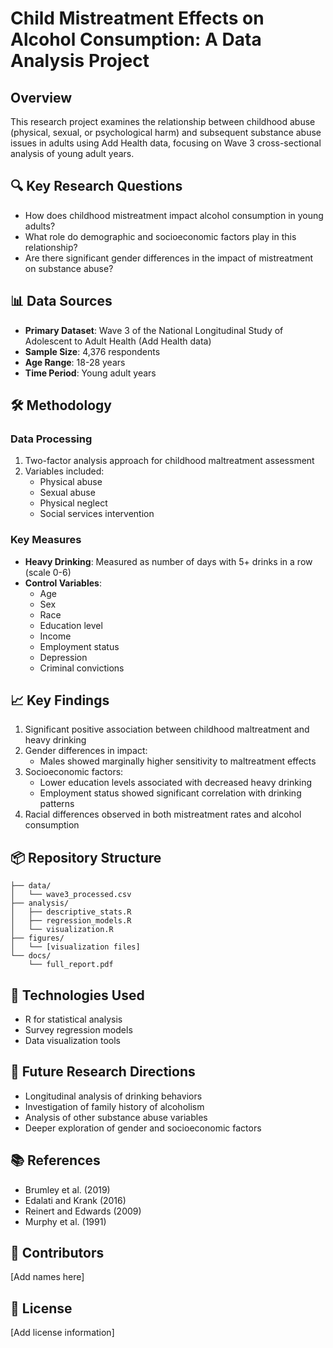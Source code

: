 # Child Mistreatment Effects on Alcohol Consumption: A Data Analysis Project

## Overview
This research project examines the relationship between childhood abuse (physical, sexual, or psychological harm) and subsequent substance abuse issues in adults using Add Health data, focusing on Wave 3 cross-sectional analysis of young adult years.

## 🔍 Key Research Questions
- How does childhood mistreatment impact alcohol consumption in young adults?
- What role do demographic and socioeconomic factors play in this relationship?
- Are there significant gender differences in the impact of mistreatment on substance abuse?

## 📊 Data Sources
- **Primary Dataset**: Wave 3 of the National Longitudinal Study of Adolescent to Adult Health (Add Health data)
- **Sample Size**: 4,376 respondents
- **Age Range**: 18-28 years
- **Time Period**: Young adult years

## 🛠️ Methodology

### Data Processing
1. Two-factor analysis approach for childhood maltreatment assessment
2. Variables included:
   - Physical abuse
   - Sexual abuse
   - Physical neglect
   - Social services intervention

### Key Measures
- **Heavy Drinking**: Measured as number of days with 5+ drinks in a row (scale 0-6)
- **Control Variables**: 
  - Age
  - Sex
  - Race
  - Education level
  - Income
  - Employment status
  - Depression
  - Criminal convictions

## 📈 Key Findings
1. Significant positive association between childhood maltreatment and heavy drinking
2. Gender differences in impact:
   - Males showed marginally higher sensitivity to maltreatment effects
3. Socioeconomic factors:
   - Lower education levels associated with decreased heavy drinking
   - Employment status showed significant correlation with drinking patterns
4. Racial differences observed in both mistreatment rates and alcohol consumption

## 📦 Repository Structure
```
├── data/
│   └── wave3_processed.csv
├── analysis/
│   ├── descriptive_stats.R
│   ├── regression_models.R
│   └── visualization.R
├── figures/
│   └── [visualization files]
└── docs/
    └── full_report.pdf
```

## 🔧 Technologies Used
- R for statistical analysis
- Survey regression models
- Data visualization tools

## 🎯 Future Research Directions
- Longitudinal analysis of drinking behaviors
- Investigation of family history of alcoholism
- Analysis of other substance abuse variables
- Deeper exploration of gender and socioeconomic factors

## 📚 References
- Brumley et al. (2019)
- Edalati and Krank (2016)
- Reinert and Edwards (2009)
- Murphy et al. (1991)

## 👥 Contributors
[Add names here]

## 📄 License
[Add license information]
